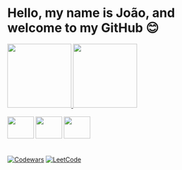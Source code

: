 # Hello, my name is João, and welcome to my GitHub 😊

<div align="">
  <a href="https://github.com/joaokll">
    <img height="145em" src="https://github-readme-stats.vercel.app/api?username=joaokll&count_private=true&include_all_commits=true&show_icons=true&theme=dracula&hide_border=false&show_owner=true"/>
    <img height="145em" src="https://github-readme-stats.vercel.app/api/top-langs/?username=joaokll&theme=dracula&hide_border=false&&layout=compact"/>
  </a>
</div>

<div style="display: inline_block"><br>
  
  <img align="center" height="50" width="60" src="https://cdn.jsdelivr.net/gh/devicons/devicon/icons/python/python-original.svg" />
          
  <img align="center" height="50" width="60" src="https://cdn.jsdelivr.net/gh/devicons/devicon/icons/mysql/mysql-original-wordmark.svg" />
 
  
  <img align="center" height="50" width="60" src="https://cdn.jsdelivr.net/gh/devicons/devicon/icons/git/git-original.svg" />
    


</div>

#

[![Codewars](https://img.shields.io/badge/Codewars-B1361E?style=for-the-badge&logo=Codewars&logoColor=white)](https://www.codewars.com/users/Hayatooa)
[![LeetCode](https://img.shields.io/badge/-LeetCode-FFA116?style=for-the-badge&logo=LeetCode&logoColor=black)](https://leetcode.com/hayatoa567/)

